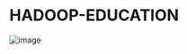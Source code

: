 # HADOOP-EDUCATION
 ![image](https://user-images.githubusercontent.com/78810966/119157748-2b3c5b00-ba5e-11eb-891d-c57a8168820c.png)

